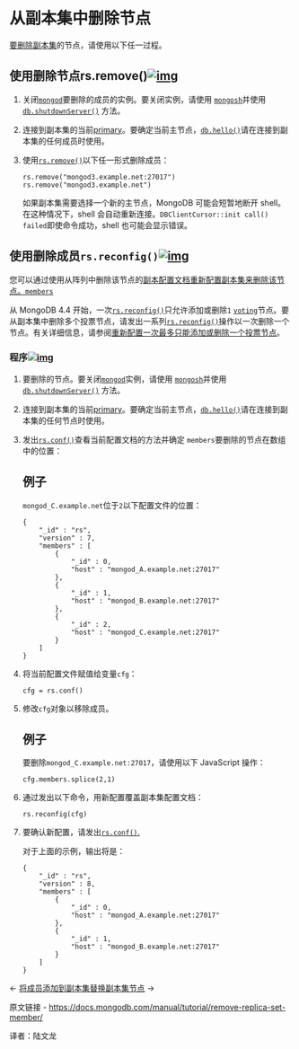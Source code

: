 # 从副本集中删除节点

[要删除副本集](https://www.mongodb.com/docs/manual/reference/glossary/#std-term-replica-set)的节点，请使用以下任一过程。

## 使用删除节点rs.remove()[![img](https://www.mongodb.com/docs/manual/assets/link.svg)](https://www.mongodb.com/docs/manual/tutorial/remove-replica-set-member/#remove-a-member-using-rs.remove--)

1. 关闭[`mongod`](https://www.mongodb.com/docs/manual/reference/program/mongod/#mongodb-binary-bin.mongod)要删除的成员的实例。要关闭实例，请使用 [`mongosh`](https://www.mongodb.com/docs/mongodb-shell/#mongodb-binary-bin.mongosh)并使用[`db.shutdownServer()`](https://www.mongodb.com/docs/manual/reference/method/db.shutdownServer/#mongodb-method-db.shutdownServer) 方法。

2. 连接到副本集的当前[primary](https://www.mongodb.com/docs/manual/reference/glossary/#std-term-primary)。要确定当前主节点，[`db.hello()`](https://www.mongodb.com/docs/manual/reference/method/db.hello/#mongodb-method-db.hello)请在连接到副本集的任何成员时使用。

3. 使用[`rs.remove()`](https://www.mongodb.com/docs/manual/reference/method/rs.remove/#mongodb-method-rs.remove)以下任一形式删除成员：

   ```
   rs.remove("mongod3.example.net:27017")
   rs.remove("mongod3.example.net")
   ```

   

   如果副本集需要选择一个新的主节点，MongoDB 可能会短暂地断开 shell。在这种情况下，shell 会自动重新连接。`DBClientCursor::init call() failed`即使命令成功，shell 也可能会显示错误。



## 使用删除成员`rs.reconfig()`[![img](https://www.mongodb.com/docs/manual/assets/link.svg)](https://www.mongodb.com/docs/manual/tutorial/remove-replica-set-member/#remove-a-member-using-rs.reconfig--)

您可以通过使用从阵列中删除该节点的[副本配置文档重新配置副本集来删除该节点。](https://www.mongodb.com/docs/manual/reference/replica-configuration/)[`members`](https://www.mongodb.com/docs/manual/reference/replica-configuration/#mongodb-rsconf-rsconf.members)

从 MongoDB 4.4 开始，一次[`rs.reconfig()`](https://www.mongodb.com/docs/manual/reference/method/rs.reconfig/#mongodb-method-rs.reconfig)只允许添加或删除`1` [`voting`](https://www.mongodb.com/docs/manual/reference/replica-configuration/#mongodb-rsconf-rsconf.members-n-.votes)节点。要从副本集中删除多个投票节点，请发出一系列[`rs.reconfig()`](https://www.mongodb.com/docs/manual/reference/method/rs.reconfig/#mongodb-method-rs.reconfig)操作以一次删除一个节点。有关详细信息，请参阅[重新配置一次最多只能添加或删除一个投票节点](https://www.mongodb.com/docs/manual/reference/command/replSetReconfig/#std-label-replSetReconfig-cmd-single-node)。

### 程序[![img](https://www.mongodb.com/docs/manual/assets/link.svg)](https://www.mongodb.com/docs/manual/tutorial/remove-replica-set-member/#procedure)

1. 要删除的节点。要关闭[`mongod`](https://www.mongodb.com/docs/manual/reference/program/mongod/#mongodb-binary-bin.mongod)实例，请使用 [`mongosh`](https://www.mongodb.com/docs/mongodb-shell/#mongodb-binary-bin.mongosh)并使用[`db.shutdownServer()`](https://www.mongodb.com/docs/manual/reference/method/db.shutdownServer/#mongodb-method-db.shutdownServer) 方法。

2. 连接到副本集的当前[primary](https://www.mongodb.com/docs/manual/reference/glossary/#std-term-primary)。要确定当前主节点，[`db.hello()`](https://www.mongodb.com/docs/manual/reference/method/db.hello/#mongodb-method-db.hello)请在连接到副本集的任何节点时使用。

3. 发出[`rs.conf()`](https://www.mongodb.com/docs/manual/reference/method/rs.conf/#mongodb-method-rs.conf)查看当前配置文档的方法并确定 `members`要删除的节点在数组中的位置：

   

   ## 例子

   `mongod_C.example.net`位于`2`以下配置文件的位置：

   ```
   {
       "_id" : "rs",
       "version" : 7,
       "members" : [
           {
               "_id" : 0,
               "host" : "mongod_A.example.net:27017"
           },
           {
               "_id" : 1,
               "host" : "mongod_B.example.net:27017"
           },
           {
               "_id" : 2,
               "host" : "mongod_C.example.net:27017"
           }
       ]
   }
   ```

   

4. 将当前配置文件赋值给变量`cfg`：

   ```
   cfg = rs.conf()
   ```

   

5. 修改`cfg`对象以移除成员。

   

   ## 例子

   要删除`mongod_C.example.net:27017`，请使用以下 JavaScript 操作：

   ```
   cfg.members.splice(2,1)
   ```

   

6. 通过发出以下命令，用新配置覆盖副本集配置文档：

   ```
   rs.reconfig(cfg)
   ```

   

7. 要确认新配置，请发出[`rs.conf()`.](https://www.mongodb.com/docs/manual/reference/method/rs.conf/#mongodb-method-rs.conf)

   对于上面的示例，输出将是：

   ```
   {
       "_id" : "rs",
       "version" : 8,
       "members" : [
           {
               "_id" : 0,
               "host" : "mongod_A.example.net:27017"
           },
           {
               "_id" : 1,
               "host" : "mongod_B.example.net:27017"
           }
       ]
   }
   ```

   

←  [将成员添加到副本集](https://www.mongodb.com/docs/manual/tutorial/expand-replica-set/)[替换副本集节点](https://www.mongodb.com/docs/manual/tutorial/replace-replica-set-member/) →

原文链接 - https://docs.mongodb.com/manual/tutorial/remove-replica-set-member/

译者：陆文龙

